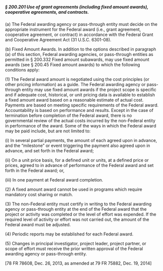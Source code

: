 ##### § 200.201 Use of grant agreements (including fixed amount awards), cooperative agreements, and contracts. #####

(a) The Federal awarding agency or pass-through entity must decide on the appropriate instrument for the Federal award (i.e., grant agreement, cooperative agreement, or contract) in accordance with the Federal Grant and Cooperative Agreement Act (31 U.S.C. 6301-08).

(b) Fixed Amount Awards. In addition to the options described in paragraph (a) of this section, Federal awarding agencies, or pass-through entities as permitted in § 200.332 Fixed amount subawards, may use fixed amount awards (see § 200.45 Fixed amount awards) to which the following conditions apply:

(1) The Federal award amount is negotiated using the cost principles (or other pricing information) as a guide. The Federal awarding agency or pass-through entity may use fixed amount awards if the project scope is specific and if adequate cost, historical, or unit pricing data is available to establish a fixed amount award based on a reasonable estimate of actual cost. Payments are based on meeting specific requirements of the Federal award. Accountability is based on performance and results. Except in the case of termination before completion of the Federal award, there is no governmental review of the actual costs incurred by the non-Federal entity in performance of the award. Some of the ways in which the Federal award may be paid include, but are not limited to:

(i) In several partial payments, the amount of each agreed upon in advance, and the “milestone” or event triggering the payment also agreed upon in advance, and set forth in the Federal award;

(ii) On a unit price basis, for a defined unit or units, at a defined price or prices, agreed to in advance of performance of the Federal award and set forth in the Federal award; or,

(iii) In one payment at Federal award completion.

(2) A fixed amount award cannot be used in programs which require mandatory cost sharing or match.

(3) The non-Federal entity must certify in writing to the Federal awarding agency or pass-through entity at the end of the Federal award that the project or activity was completed or the level of effort was expended. If the required level of activity or effort was not carried out, the amount of the Federal award must be adjusted.

(4) Periodic reports may be established for each Federal award.

(5) Changes in principal investigator, project leader, project partner, or scope of effort must receive the prior written approval of the Federal awarding agency or pass-through entity.

[78 FR 78608, Dec. 26, 2013, as amended at 79 FR 75882, Dec. 19, 2014]